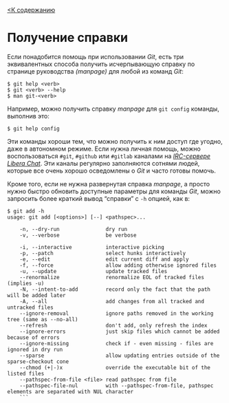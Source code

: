 [<К содержанию](./%D0%9F%D1%80%D0%BE%D1%87%D1%82%D0%B8.md)

# Получение справки

Если понадобится помощь при использовании *Git*, есть три эквивалентных способа получить исчерпывающую справку по странице руководства *(manpage)* для любой из команд *Git*:

```bush=
$ git help <verb>
$ git <verb> --help
$ man git-<verb>
```

Например, можно получить справку *manpage* для `git config` команды, выполнив это:

```bush=
$ git help config
```

Эти команды хороши тем, что можно получить к ним доступ где угодно, даже в автономном режиме. Если нужна личная помощь, можно воспользоваться `#git`, `#github` или `#gitlab` каналами на [*IRC-сервере Libera Chat*](https://libera.chat/). Эти каналы регулярно заполняются сотнями людей, которые все очень хорошо осведомлены о *Git* и часто готовы помочь.

Кроме того, если не нужна развернутая справка *manpage*, а просто нужно быстро обновить доступные параметры для команды *Git*, можно запросить более краткий вывод “справки” с `-h` опцией, как в:

```bush=
$ git add -h
usage: git add [<options>] [--] <pathspec>...

    -n, --dry-run               dry run
    -v, --verbose               be verbose

    -i, --interactive           interactive picking
    -p, --patch                 select hunks interactively
    -e, --edit                  edit current diff and apply
    -f, --force                 allow adding otherwise ignored files
    -u, --update                update tracked files
    --renormalize               renormalize EOL of tracked files (implies -u)
    -N, --intent-to-add         record only the fact that the path will be added later
    -A, --all                   add changes from all tracked and untracked files
    --ignore-removal            ignore paths removed in the working tree (same as --no-all)
    --refresh                   don't add, only refresh the index
    --ignore-errors             just skip files which cannot be added because of errors
    --ignore-missing            check if - even missing - files are ignored in dry run
    --sparse                    allow updating entries outside of the sparse-checkout cone
    --chmod (+|-)x              override the executable bit of the listed files
    --pathspec-from-file <file> read pathspec from file
    --pathspec-file-nul         with --pathspec-from-file, pathspec elements are separated with NUL character
    ```
    